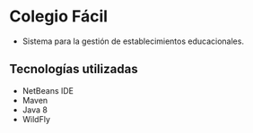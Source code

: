 # Colegio Fácil
* Sistema para la gestión de establecimientos educacionales.

## Tecnologías utilizadas

* NetBeans IDE
* Maven
* Java 8
* WildFly

